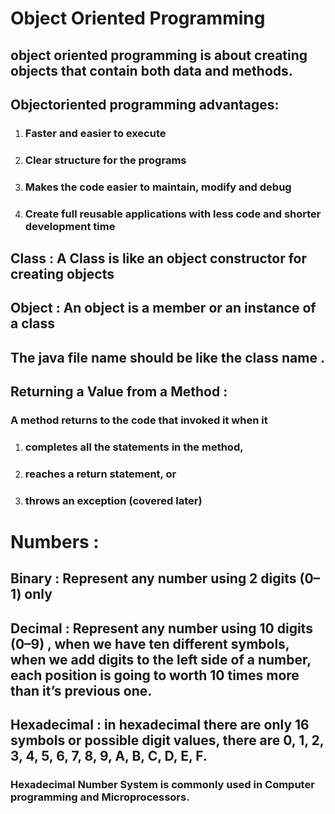 # Object Oriented Programming

## object oriented programming is about creating objects that contain both data and methods.

## Objectoriented programming advantages:

1. ### Faster and easier to execute
2. ### Clear structure for the programs
3. ### Makes the code easier to maintain, modify and debug
4. ### Create full reusable applications with less code and shorter development time

## Class : A Class is like an object constructor for creating objects

## Object : An object is a member or an instance of a class

## The java file name should be like the class name .

## Returning a Value from a Method :

### A method returns to the code that invoked it when it

1. ### completes all the statements in the method,
2. ### reaches a return statement, or
3. ### throws an exception (covered later)

# Numbers :

## Binary : Represent any number using 2 digits (0–1) only

## Decimal : Represent any number using 10 digits (0–9) , when we have ten different symbols, when we add digits to the left side of a number, each position is going to worth 10 times more than it’s previous one.

## Hexadecimal : in hexadecimal there are only 16 symbols or possible digit values, there are 0, 1, 2, 3, 4, 5, 6, 7, 8, 9, A, B, C, D, E, F.

### Hexadecimal Number System is commonly used in Computer programming and Microprocessors.
